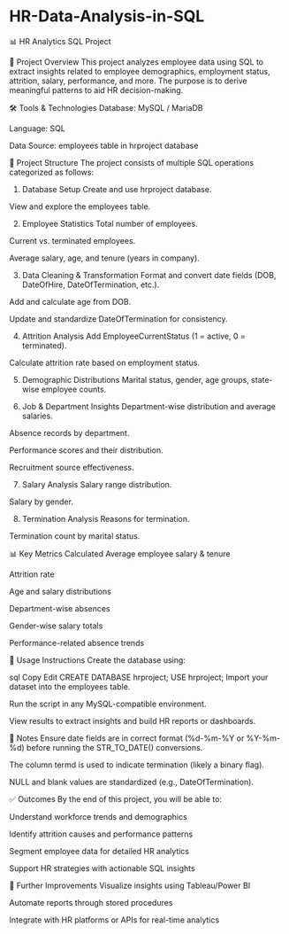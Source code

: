 # HR-Data-Analysis-in-SQL

📊 HR Analytics SQL Project

🧾 Project Overview
This project analyzes employee data using SQL to extract insights related to employee demographics, employment status, attrition, salary, performance, and more. The purpose is to derive meaningful patterns to aid HR decision-making.

🛠️ Tools & Technologies
Database: MySQL / MariaDB

Language: SQL

Data Source: employees table in hrproject database

📂 Project Structure
The project consists of multiple SQL operations categorized as follows:

1. Database Setup
Create and use hrproject database.

View and explore the employees table.

2. Employee Statistics
Total number of employees.

Current vs. terminated employees.

Average salary, age, and tenure (years in company).

3. Data Cleaning & Transformation
Format and convert date fields (DOB, DateOfHire, DateOfTermination, etc.).

Add and calculate age from DOB.

Update and standardize DateOfTermination for consistency.

4. Attrition Analysis
Add EmployeeCurrentStatus (1 = active, 0 = terminated).

Calculate attrition rate based on employment status.

5. Demographic Distributions
Marital status, gender, age groups, state-wise employee counts.

6. Job & Department Insights
Department-wise distribution and average salaries.

Absence records by department.

Performance scores and their distribution.

Recruitment source effectiveness.

7. Salary Analysis
Salary range distribution.

Salary by gender.

8. Termination Analysis
Reasons for termination.

Termination count by marital status.

📊 Key Metrics Calculated
Average employee salary & tenure

Attrition rate

Age and salary distributions

Department-wise absences

Gender-wise salary totals

Performance-related absence trends

🧩 Usage Instructions
Create the database using:

sql
Copy
Edit
CREATE DATABASE hrproject;
USE hrproject;
Import your dataset into the employees table.

Run the script in any MySQL-compatible environment.

View results to extract insights and build HR reports or dashboards.

📌 Notes
Ensure date fields are in correct format (%d-%m-%Y or %Y-%m-%d) before running the STR_TO_DATE() conversions.

The column termd is used to indicate termination (likely a binary flag).

NULL and blank values are standardized (e.g., DateOfTermination).

✅ Outcomes
By the end of this project, you will be able to:

Understand workforce trends and demographics

Identify attrition causes and performance patterns

Segment employee data for detailed HR analytics

Support HR strategies with actionable SQL insights

🧠 Further Improvements
Visualize insights using Tableau/Power BI

Automate reports through stored procedures

Integrate with HR platforms or APIs for real-time analytics

